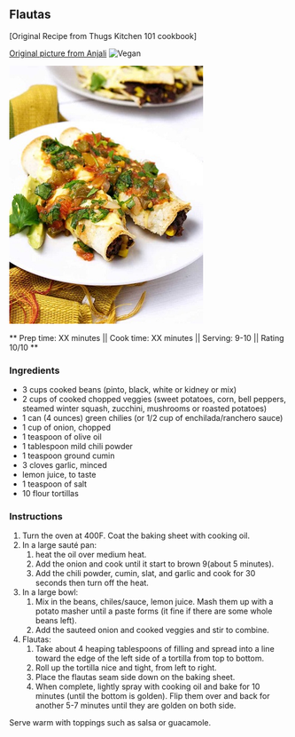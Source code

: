 ## Flautas

[Original Recipe from Thugs Kitchen 101 cookbook]

[Original picture from Anjali](https://pickyeaterblog.com/healthy-version-of-mexican-flautas/)
![Vegan](https://img.shields.io/badge/-Vegan-brightgreen.svg)

![Picture](../img/flautas.jpg)

** Prep time: XX minutes || Cook time: XX minutes || Serving: 9-10 || Rating 10/10 **

### Ingredients

- 3 cups cooked beans (pinto, black, white or kidney or mix)
- 2 cups of cooked chopped veggies (sweet potatoes, corn, bell peppers, steamed winter squash, zucchini, mushrooms or roasted potatoes)
- 1 can (4 ounces) green chilies (or 1/2 cup of enchilada/ranchero sauce)
- 1 cup of onion, chopped
- 1 teaspoon of olive oil
- 1 tablespoon mild chili powder
- 1 teaspoon ground cumin
- 3 cloves garlic, minced
- lemon juice, to taste 
- 1 teaspoon of salt
- 10 flour tortillas

### Instructions

1. Turn the oven at 400F. Coat the baking sheet with cooking oil. 
2. In a large sauté pan: 
	1. heat the oil over medium heat.
	2. Add the onion and cook until it start to brown 9(about 5 minutes). 
	3. Add the chili powder, cumin, slat, and garlic and cook for 30 seconds then turn off the heat. 
3. In a large bowl:
	1. Mix in the beans, chiles/sauce, lemon juice. Mash them up with a potato masher until a paste forms (it fine if there are some whole beans left). 
	2. Add the sauteed onion and cooked veggies and stir to combine. 
4. Flautas:
	1. Take about 4 heaping tablespoons of filling and spread into a line toward the edge of the left side of a tortilla from top to bottom. 
	2. Roll up the tortilla nice and tight, from left to right. 
	3. Place the flautas seam side down on the baking sheet. 
	4. When complete, lightly spray with cooking oil and bake for 10 minutes (until the bottom is golden). Flip them over and back for another 5-7 minutes until they are golden on both side. 
	
Serve warm with toppings such as salsa or guacamole. 

	
	

